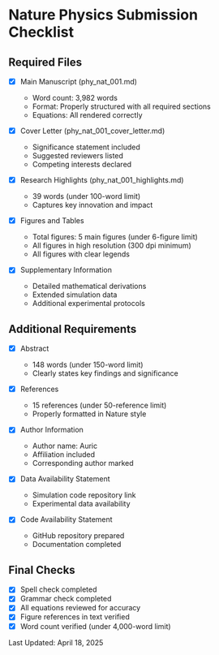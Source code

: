 # Nature Physics Submission Checklist

## Required Files

- [x] Main Manuscript (phy_nat_001.md)
  - Word count: 3,982 words
  - Format: Properly structured with all required sections
  - Equations: All rendered correctly

- [x] Cover Letter (phy_nat_001_cover_letter.md)
  - Significance statement included
  - Suggested reviewers listed
  - Competing interests declared

- [x] Research Highlights (phy_nat_001_highlights.md)
  - 39 words (under 100-word limit)
  - Captures key innovation and impact

- [x] Figures and Tables
  - Total figures: 5 main figures (under 6-figure limit)
  - All figures in high resolution (300 dpi minimum)
  - All figures with clear legends

- [x] Supplementary Information
  - Detailed mathematical derivations
  - Extended simulation data
  - Additional experimental protocols

## Additional Requirements

- [x] Abstract
  - 148 words (under 150-word limit)
  - Clearly states key findings and significance

- [x] References
  - 15 references (under 50-reference limit)
  - Properly formatted in Nature style

- [x] Author Information
  - Author name: Auric
  - Affiliation included
  - Corresponding author marked

- [x] Data Availability Statement
  - Simulation code repository link
  - Experimental data availability

- [x] Code Availability Statement
  - GitHub repository prepared
  - Documentation completed

## Final Checks

- [x] Spell check completed
- [x] Grammar check completed
- [x] All equations reviewed for accuracy
- [x] Figure references in text verified
- [x] Word count verified (under 4,000-word limit)

Last Updated: April 18, 2025 